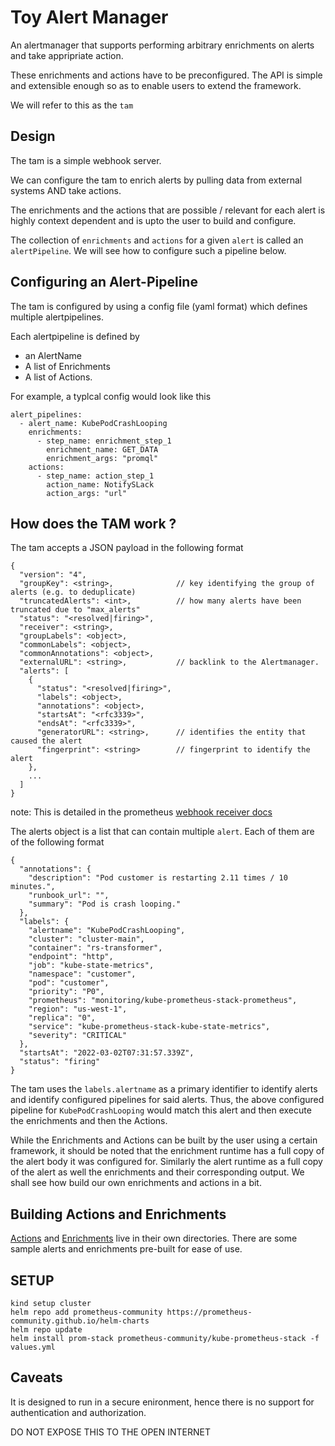 # Toy Alert Manager

An alertmanager that supports performing arbitrary enrichments on alerts and take appripriate action.

These enrichments and actions have to be preconfigured.
The API is simple and extensible enough so as to enable users to extend the framework.

We will refer to this as the `tam`

## Design

The tam is a simple webhook server.

We can configure the tam to enrich alerts by pulling data from external systems AND take actions.

The enrichments and the actions that are possible / relevant for each alert is highly context dependent and is upto the user to build and configure.

The collection of `enrichments` and `actions` for a given `alert` is called an `alertPipeline`. We will see how to configure such a pipeline below.

## Configuring an Alert-Pipeline

The tam is configured by using a config file (yaml format) which defines multiple alertpipelines.

Each alertpipeline is defined by

- an AlertName
- A list of Enrichments
- A list of Actions.

For example, a typlcal config would look like this

```
alert_pipelines:
  - alert_name: KubePodCrashLooping
    enrichments:
      - step_name: enrichment_step_1
        enrichment_name: GET_DATA
        enrichment_args: "promql"
    actions:
      - step_name: action_step_1
        action_name: NotifySLack
        action_args: "url"
```

## How does the TAM work ?

The tam accepts a JSON payload in the following format

```
{
  "version": "4",
  "groupKey": <string>,              // key identifying the group of alerts (e.g. to deduplicate)
  "truncatedAlerts": <int>,          // how many alerts have been truncated due to "max_alerts"
  "status": "<resolved|firing>",
  "receiver": <string>,
  "groupLabels": <object>,
  "commonLabels": <object>,
  "commonAnnotations": <object>,
  "externalURL": <string>,           // backlink to the Alertmanager.
  "alerts": [
    {
      "status": "<resolved|firing>",
      "labels": <object>,
      "annotations": <object>,
      "startsAt": "<rfc3339>",
      "endsAt": "<rfc3339>",
      "generatorURL": <string>,      // identifies the entity that caused the alert
      "fingerprint": <string>        // fingerprint to identify the alert
    },
    ...
  ]
}
```

note: This is detailed in the prometheus [webhook receiver docs](https://prometheus.io/docs/alerting/latest/configuration/#webhook_config)

The alerts object is a list that can contain multiple `alert`. Each of them are of the following format

```
{
  "annotations": {
    "description": "Pod customer is restarting 2.11 times / 10 minutes.",
    "runbook_url": "",
    "summary": "Pod is crash looping."
  },
  "labels": {
    "alertname": "KubePodCrashLooping",
    "cluster": "cluster-main",
    "container": "rs-transformer",
    "endpoint": "http",
    "job": "kube-state-metrics",
    "namespace": "customer",
    "pod": "customer",
    "priority": "P0",
    "prometheus": "monitoring/kube-prometheus-stack-prometheus",
    "region": "us-west-1",
    "replica": "0",
    "service": "kube-prometheus-stack-kube-state-metrics",
    "severity": "CRITICAL"
  },
  "startsAt": "2022-03-02T07:31:57.339Z",
  "status": "firing"
}
```

The tam uses the `labels.alertname` as a primary identifier to identify alerts and identify configured pipelines for said alerts. Thus, the above configured pipeline for `KubePodCrashLooping` would match this alert and then execute the enrichments and then the Actions.

While the Enrichments and Actions can be built by the user using a certain framework, it should be noted that the enrichment runtime has a full copy of the alert body it was configured for. Similarly the alert runtime as a full copy of the alert as well the enrichments and their corresponding output. We shall see how build our own enrichments and actions in a bit.

## Building Actions and Enrichments

[Actions](./action/README.md) and [Enrichments](./enrichment/README.md) live in their own directories. There are some sample alerts and enrichments pre-built for ease of use.

## SETUP

```
kind setup cluster
helm repo add prometheus-community https://prometheus-community.github.io/helm-charts
helm repo update
helm install prom-stack prometheus-community/kube-prometheus-stack -f values.yml

```

## Caveats

It is designed to run in a secure enironment, hence there is no support for authentication and authorization.

DO NOT EXPOSE THIS TO THE OPEN INTERNET
